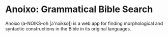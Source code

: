 # Anoixo: Grammatical Bible Search
Anoixo (a-NOIKS-oh [ə'nɔikso]) is a web app for finding morphological and syntactic constructions in the Bible in its original languages.

